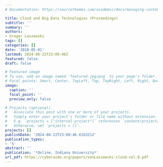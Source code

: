 ```yaml
---
# Documentation: https://sourcethemes.com/academic/docs/managing-content/

title: Cloud and Big Data Technologies (Proceedings)
subtitle: ''
summary: ''
authors:
- Gregor Laszewski
tags: []
categories: []
date: '2018-05-01'
lastmod: 2024-08-22T23:09:46Z
featured: false
draft: false

# Featured image
# To use, add an image named `featured.jpg/png` to your page's folder.
# Focal points: Smart, Center, TopLeft, Top, TopRight, Left, Right, BottomLeft, Bottom, BottomRight.
image:
  caption: ''
  focal_point: ''
  preview_only: false

# Projects (optional).
#   Associate this post with one or more of your projects.
#   Simply enter your project's folder or file name without extension.
#   E.g. `projects = ["internal-project"]` references `content/project/deep-learning/index.md`.
#   Otherwise, set `projects = []`.
projects: []
publishDate: '2024-08-22T23:09:46.616321Z'
publication_types:
- '5'
abstract: ''
publication: '*Online, Indiana University*'
url_pdf: https://cyberaide.org/papers/vonLaszewski-cloud-vol-8.pdf
---
```

